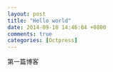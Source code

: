 ```yaml
---
layout: post
title: "Hello world"
date: 2014-09-18 14:46:04 +0800
comments: true
categories: [Octpress]
---
```


第一篇博客
